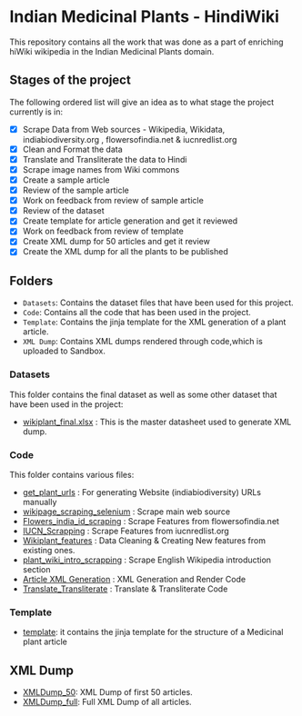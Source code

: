 # Indian Medicinal Plants - HindiWiki

This repository contains all the work that was done as a part of enriching hiWiki wikipedia in the Indian Medicinal Plants domain.

## Stages of the project

The following ordered list will give an idea as to what stage the project currently is in:

- [x] Scrape Data from Web sources - Wikipedia, Wikidata, indiabiodiversity.org , flowersofindia.net & iucnredlist.org
- [x] Clean and Format the data
- [x] Translate and Transliterate the data to Hindi
- [x] Scrape image names from Wiki commons
- [x] Create a sample article
- [x] Review of the sample article
- [x] Work on feedback from review of sample article
- [x] Review of the dataset
- [x] Create template for article generation and get it reviewed
- [x] Work on feedback from review of template
- [x] Create XML dump for 50 articles and get it review
- [x] Create the XML dump for all the plants to be published

## Folders

- `Datasets`: Contains the dataset files that have been used for this project.
- `Code`: Contains all the code that has been used in the project.
- `Template`: Contains the jinja template for the XML generation of a plant article.
- `XML Dump`: Contains XML dumps rendered through code,which is uploaded to Sandbox.

### Datasets

This folder contains the final dataset as well as some other dataset that have been used in the project:
- [wikiplant_final.xlsx](./Datasets/wikiplant_final.xlsx) : This is the master datasheet used to generate XML dump.

### Code

This folder contains various files:

- [get_plant_urls](./Code/scrap/get_plant_urls.ipynb) : For generating Website (indiabiodiversity) URLs manually
- [wikipage_scraping_selenium](./Code/scrap/wikipage_scraping_selenium.ipynb) : Scrape main web source 
- [Flowers_india_id_scraping](./Code/scrap/Flowers_india_id_scraping.ipynb) : Scrape Features from flowersofindia.net
- [IUCN_Scrapping](./Code/scrap/IUCN_Scrapping.ipynb) : Scrape Features from iucnredlist.org
- [Wikiplant_features](./Code/scrap/Wikiplant_features.ipynb) : Data Cleaning & Creating New features from existing ones.
- [plant_wiki_intro_scrapping](./Code/scrap/plant_wiki_intro_scrapping.ipynb) : Scrape English Wikipedia introduction section
- [Article XML Generation](./Code/Article_XML_Generation.ipynb) : XML Generation and Render Code
- [Translate_Transliterate](./Code/Wikiplant_translate.ipynb) : Translate & Transliterate Code


### Template

- [template](./Template/wikiplant_template.j2): it contains the jinja template for the structure of a Medicinal plant article

## XML Dump

- [XMLDump_50](./XMLDump/wikiplant_hindi_50.xml): XML Dump of first 50 articles.
- [XMLDump_full](./XMLDump/wikiplant_hindi.xml): Full XML Dump of all articles.
